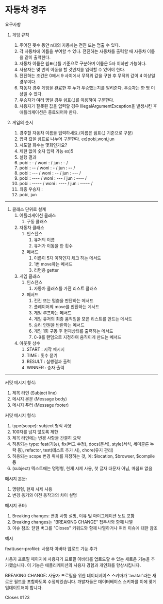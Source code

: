 자동차 경주
======================

요구사항
1. 게임 규칙
   1. 주어진 횟수 동안 n대의 자동차는 전진 또는 멈출 수 있다.
   2. 각 자동차에 이름을 부여할 수 있다. 전진하는 자동차를 출력할 때 자동차 이름을 같이 출력한다.
   3. 자동차 이름은 쉼표(,)를 기준으로 구분하며 이름은 5자 이하만 가능하다.
   4. 사용자는 몇 번의 이동을 할 것인지를 입력할 수 있어야 한다.
   5. 전진하는 조건은 0에서 9 사이에서 무작위 값을 구한 후 무작위 값이 4 이상일 경우이다.
   6. 자동차 경주 게임을 완료한 후 누가 우승했는지를 알려준다. 우승자는 한 명 이상일 수 있다.
   7. 우승자가 여러 명일 경우 쉼표(,)를 이용하여 구분한다.
   8. 사용자가 잘못된 값을 입력할 경우 IllegalArgumentException을 발생시킨 후 애플리케이션은 종료되어야 한다.

2. 게임의 순서
   1. 경주할 자동차 이름을 입력하세요.(이름은 쉼표(,) 기준으로 구분)
   2. 입력 값을 쉼표로 나누어 구분한다. ex)pobi,woni,jun
   3. 시도할 회수는 몇회인가요?
   4. 제한 없이 숫자 입력 가능 ex)5
   5. 실행 결과
   6. pobi : - /
      woni : /
      jun : - /
   7. pobi : -- /
      woni : - /
      jun : -- /
   8. pobi : --- /
      woni : -- /
      jun : --- /
   9. pobi : ---- /
      woni : --- /
      jun : ---- /
   10. pobi : ----- /
       woni : ---- /
       jun : ----- /
   11. 최종 우승자 : 
   12. pobi, jun

--------------------
1. 클래스 단위로 설계
   1. 어플리케이션 클래스
      1. 구동 클래스
   2. 자동차 클래스
      1. 인스턴스
         1. 유저의 이름
         2. 유저가 이동을 한 횟수
      2. 메서드
         1. 이름이 5자 이하인지 체크 하는 메서드
         2. 1번 move하는 메서드
         3. 리턴용 getter
   3. 게임 클래스
      1. 인스턴스
         1. 자동차 클래스를 가진 리스트 클래스
      2. 메서드
         1. 전진 또는 멈춤을 판단하는 메서드
         2. 플레이어의 move를 반환하는 메서드
         3. 게임 루프하는 메서드
         4. 게임 유저의 최종 움직임을 모은 리스트를 만드는 메서드
         5. 승리 인원을 반환하는 메서드
         6. 게임 1회 구동 후 현재상태를 출력하는 메서드
         7. 0-9를 랜덤으로 지정하여 움직이게 만드는 메서드
   4. 아웃풋 상수
      1. START : 시작 메시지
      2. TIME : 횟수 묻기
      3. RESULT : 실행결과 출력
      4. WINNER : 승자 출력
---------------------------------------------------

커밋 메시지 형식:

1. 제목 라인 (Subject line)
2. 메시지 본문 (Message body)
3. 메시지 푸터 (Message footer)

커밋 메시지 형식:

1. type(scope): subject 형식 사용
2. 100자를 넘지 않도록 제한
3. 제목 라인에는 변경 사항을 간결히 요약
4. 허용되는 type: feat(기능), fix(버그 수정), docs(문서), style(서식, 세미콜론 누락 등), refactor, test(테스트 추가 시), chore(유지 관리)
5. 허용되는 scope 변경 위치를 지정하는 것, 예: $location, $browser, $compile 등
6. (subject) 텍스트에는 명령형, 현재 시제 사용, 첫 글자 대문자 아님, 마침표 없음

메시지 본문:

1. 명령형, 현재 시제 사용
2. 변경 동기와 이전 동작과의 차이 설명

메시지 푸터:

1. Breaking changes: 변경 사항 설명, 이유 및 마이그레이션 노트 포함
2. Breaking changes는 "BREAKING CHANGE" 접두사와 함께 나열
3. 이슈 참조: 닫힌 버그를 "Closes" 키워드와 함께 나열하거나 여러 이슈에 대한 참조

예시

feat(user-profile): 사용자 아바타 업로드 기능 추가

사용자 프로필 페이지에 사용자가 프로필 아바타를 업로드할 수 있는 새로운 기능을 추가했습니다. 이 기능은 애플리케이션의 사용자 경험과 개인화를 향상시킵니다.

BREAKING CHANGE: 사용자 프로필을 위한 데이터베이스 스키마가 'avatar'라는 새로운 필드를 포함하도록 수정되었습니다. 개발자들은 데이터베이스 스키마를 이에 맞게 업데이트해야 합니다.

Closes #123



